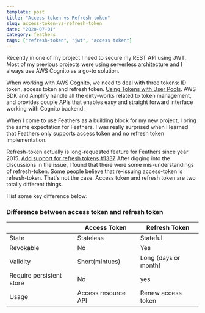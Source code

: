 ```yaml
---
template: post
title: "Access token vs Refresh token"
slug: access-token-vs-refresh-token
date: "2020-07-01"
category: feathers
tags: ["refresh-token", "jwt", "access token"]
---
```


Recently in one of my project I need to secure my REST API using JWT. Most of my previous projects were using serverless architecture and I always use AWS Cognito as a go-to solution.

When working with AWS Cognito, we need to deal with three tokens: ID token, access token and refresh token. [Using Tokens with User Pools](https://docs.aws.amazon.com/cognito/latest/developerguide/amazon-cognito-user-pools-using-tokens-with-identity-providers.html). AWS SDK and Amplify handle all the dirty-works related to token management, and provides couple APIs that enables easy and straight forward interface working with Cognito backend.

When I come to use Feathers as a building block for my new project, I bring the same expectation for Feathers. I was really surprised when I learned that Feathers only supports access token and no refresh token implementation.

Refresh-token actually is long-requested feature for Feathers since year 2015. [Add support for refresh tokens #1337](https://github.com/feathersjs/feathers/issues/1337#issuecomment-651488662) After digging into the discussions in the issue, I found that there were some mis-understandings of refresh-token. Some people believe that re-issuing access-token is refresh-token. That's not the case. Access token and refresh token are two totally different things.

I list some key difference below:

### Difference between access token and refresh token

|                          | Access Token        | Refresh Token        |
| ------------------------ | ------------------- | -------------------- |
| State                    | Stateless           | Stateful             |
| Revokable                | No                  | Yes                  |
| Validity                 | Short(mintues)      | Long (days or month) |
| Require persistent store | No                  | yes                  |
| Usage                    | Access resource API | Renew access token   |

